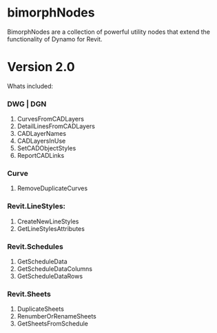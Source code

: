# bimorphNodes
BimorphNodes are a collection of powerful utility nodes that extend the functionality of Dynamo for Revit.

# Version 2.0 
Whats included:

### DWG | DGN
1. CurvesFromCADLayers 
2. DetailLinesFromCADLayers 
3. CADLayerNames
4. CADLayersInUse
5. SetCADObjectStyles
6. ReportCADLinks

### Curve
1. RemoveDuplicateCurves

### Revit.LineStyles:
1. CreateNewLineStyles
2. GetLineStylesAttributes

### Revit.Schedules
1. GetScheduleData
2. GetScheduleDataColumns
3. GetScheduleDataRows

### Revit.Sheets
1. DuplicateSheets
2. RenumberOrRenameSheets
3. GetSheetsFromSchedule
